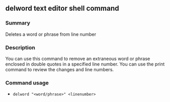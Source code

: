 ## delword text editor shell command

### Summary

Deletes a word or phrase from line number

### Description

You can use this command to remove an extraneous word or phrase enclosed in double quotes in a specified line number. You can use the print command to review the changes and line numbers.

### Command usage

* `delword "<word/phrase>" <linenumber>`